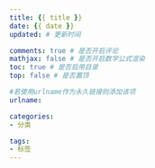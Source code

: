 ```yaml
---
title: {{ title }}
date: {{ date }}
updated: # 更新时间

comments: true # 是否开启评论
mathjax: false # 是否开启数学公式渲染
toc: true # 是否启用目录
top: false # 是否置顶

#若使用urlname作为永久链接则添加该项
urlname:

categories: 
- 分类

tags: 
- 标签
---
```

